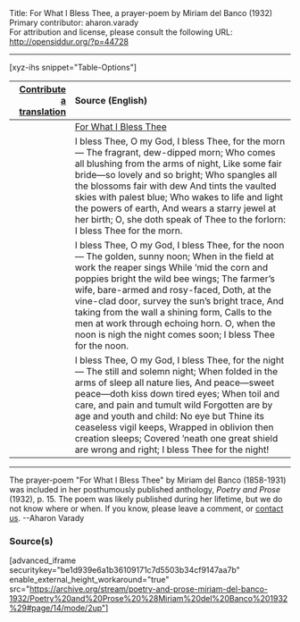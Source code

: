 <html>
<head></head>
<body>
Title: For What I Bless Thee, a prayer-poem by Miriam del Banco (1932)<br />
Primary contributor: aharon.varady<br />
For attribution and license, please consult the following URL: <a href="http://opensiddur.org/?p=44728">http://opensiddur.org/?p=44728</a>
<p />
<hr />

[xyz-ihs snippet="Table-Options"]<table style="margin-left: auto; margin-right: auto;" class="draggable">
<thead><tr><th id="x" style="text-align: right;"><a href="/translate/" target="_blank" rel="noopener">Contribute a translation</a></th><th style="text-align: left;">Source (English)</th></tr></thead>
<tbody>
<tr><td style="vertical-align:top;">
<div class="liturgy" lang="he" style="text-align: right;">

</div></td>

<td style="vertical-align:top;">
<div class="english" lang="en" style="text-align: left;">
<u>For What I Bless Thee</u>
</div></td></tr>


<tr><td style="vertical-align:top;">
<div class="liturgy" lang="he" style="text-align: right;">

</div></td>

<td style="vertical-align:top;">
<div class="english" lang="en" style="text-align: left;">
I bless Thee, O my God, I bless Thee, for the morn— 
The fragrant, dew-dipped morn; 
Who comes all blushing from the arms of night, 
Like some fair bride—so lovely and so bright; 
Who spangles all the blossoms fair with dew
And tints the vaulted skies with palest blue; 
Who wakes to life and light the powers of earth, 
And wears a starry jewel at her birth; 
O, she doth speak of Thee to the forlorn: 
I bless Thee for the morn. 
</div></td></tr>


<tr><td style="vertical-align:top;">
<div class="liturgy" lang="he" style="text-align: right;">

</div></td>

<td style="vertical-align:top;">
<div class="english" lang="en" style="text-align: left;">
I bless Thee, O my God, I bless Thee, for the noon— 
The golden, sunny noon; 
When in the field at work the reaper sings 
While ’mid the corn and poppies bright the wild bee wings; 
The farmer’s wife, bare-armed and rosy-faced, 
Doth, at the vine-clad door, survey the sun’s bright trace, 
And taking from the wall a shining form, 
Calls to the men at work through echoing horn. 
O, when the noon is nigh the night comes soon; 
I bless Thee for the noon.
</div></td></tr>


<tr><td style="vertical-align:top;">
<div class="liturgy" lang="he" style="text-align: right;">

</div></td>

<td style="vertical-align:top;">
<div class="english" lang="en" style="text-align: left;">
I bless Thee, O my God, I bless Thee, for the night— 
The still and solemn night; 
When folded in the arms of sleep all nature lies, 
And peace—sweet peace—doth kiss down tired eyes; 
When toil and care, and pain and tumult wild 
Forgotten are by age and youth and child: 
No eye but Thine its ceaseless vigil keeps, 
Wrapped in oblivion then creation sleeps; 
Covered ’neath one great shield are wrong and right; 
I bless Thee for the night! 
</div></td></tr>
</tbody></table>

<hr />

The prayer-poem "For What I Bless Thee" by Miriam del Banco (1858-1931) was included in her posthumously published anthology, <em>Poetry and Prose</em> (1932), p. 15. The poem was likely published during her lifetime, but we do not know where or when. If you know, please leave a comment, or <a href="/contact/">contact us</a>. --Aharon Varady

<h3>Source(s)</h3>

[advanced_iframe securitykey="be1d939e6a1b36109171c7d5503b34cf9147aa7b" enable_external_height_workaround="true" src="https://archive.org/stream/poetry-and-prose-miriam-del-banco-1932/Poetry%20and%20Prose%20%28Miriam%20del%20Banco%201932%29#page/14/mode/2up"]

&nbsp;
</body>
</html>